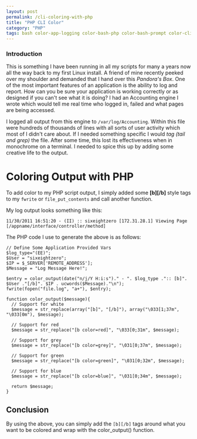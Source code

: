 ```yaml
---
layout: post
permalink: /cli-coloring-with-php
title: "PHP CLI Color"
category: "PHP"
tags: bash color-app-logging color-bash-php color-bash-prompt color-cli color-php-cli color-promtp colored-application-logging colored-bash-script-php php-bash-color php-cli php-cli-color php-cli-colors php-color-bash php-color-output-text php-file-colors php-logging shell text-output-color-file xterm
---
```

### Introduction

This is something I have been running in all my scripts for many a years now all the way back to my first Linux install. A friend of mine recently peeked over my shoulder and demanded that I hand over this _Pandora's Box_. One of the most important features of an application is the ability to log and report. How can you be sure your application is working correctly or as designed if you can't see what it is doing? I had an Accounting engine I wrote which would tell me real time who logged in, failed and what pages are being accessed. 

I logged all output from this engine to `/var/log/Accounting`. Within this file were hundreds of thousands of lines with all sorts of user activity which most of I didn't care about. If I needed something specific I would _tag (tail and grep)_ the file. After some time, this lost its effectiveness when in monochrome on a terminal. I needed to spice this up by adding some creative life to the output.


# Coloring Output with PHP

To add color to my PHP script output, I simply added some **[b][/b]** style tags to my `fwrite` or `file_put_contents` and call another function. 

My log output looks something like this: 

```
11/30/2011 16:51:20 - (II) :: sixeightzero [172.31.28.1] Viewing Page [/appname/interface/controller/method]
```

The PHP code I use to generate the above is as follows: 

```
// Define Some Application Provided Vars
$log_type="(EE)"; 
$User = "sixeightzero"; 
$IP = $_SERVER['REMOTE_ADDRESS']; 
$Message = "Log Message Here!"; 

$entry = color_output(date("n/j/Y H:i:s")." - ". $log_type .":: [b]". $User ."[/b]". $IP . ucwords($Message)."\n"); 
fwrite(fopen("file.log", "a+"), $entry); 

function color_output($message){ 
  // Support for white 
  $message = str_replace(array("[b]", "[/b]"), array("\033[1;37m", "\033[0m"), $message); 

  // Support for red 
  $message = str_replace("[b color=red]", "\033[0;31m", $message); 

  // Support for grey 
  $message = str_replace("[b color=grey]", "\031[0;37m", $message); 

  // Support for green 
  $message = str_replace("[b color=green]", "\031[0;32m", $message); 

  // Support for blue 
  $message = str_replace("[b color=blue]", "\031[0;34m", $message); 

  return $message; 
}
``` 

## Conclusion

By using the above, you can simply add the `[b][/b]` tags around what you want to be colored and wrap with the color_output() function.
